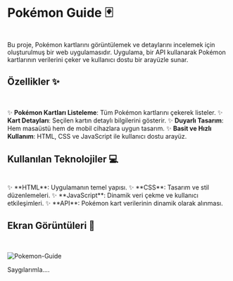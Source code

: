 # Pokémon Guide 🃏
<br/>
Bu proje, Pokémon kartlarını görüntülemek ve detaylarını incelemek için oluşturulmuş bir web uygulamasıdır. 
Uygulama, bir API kullanarak Pokémon kartlarının verilerini çeker ve kullanıcı dostu bir arayüzle sunar.

## Özellikler ✨
<br/>

✨  **Pokémon Kartları Listeleme**: Tüm Pokémon kartlarını çekerek listeler.
✨ **Kart Detayları**: Seçilen kartın detaylı bilgilerini gösterir.
✨ **Duyarlı Tasarım**: Hem masaüstü hem de mobil cihazlara uygun tasarım.
✨ **Basit ve Hızlı Kullanım**: HTML, CSS ve JavaScript ile kullanıcı dostu arayüz.


## Kullanılan Teknolojiler 💻
<br/>
✨ **HTML**: Uygulamanın temel yapısı.
✨ **CSS**: Tasarım ve stil düzenlemeleri.
✨ **JavaScript**: Dinamik veri çekme ve kullanıcı etkileşimleri.
✨ **API**: Pokémon kart verilerinin dinamik olarak alınması.

## Ekran Görüntüleri 📸
<br/>

![Pokemon-Guide](https://github.com/user-attachments/assets/298872bc-b8e3-4611-8ec5-ad1b5243710b)


Saygılarımla....
